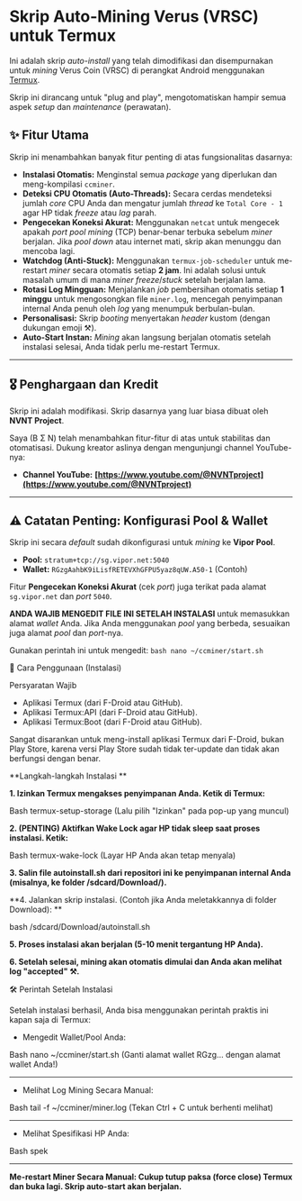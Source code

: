 # Skrip Auto-Mining Verus (VRSC) untuk Termux

Ini adalah skrip *auto-install* yang telah dimodifikasi dan disempurnakan untuk *mining* Verus Coin (VRSC) di perangkat Android menggunakan [Termux](https://termux.dev/en/).

Skrip ini dirancang untuk "plug and play", mengotomatiskan hampir semua aspek *setup* dan *maintenance* (perawatan).

## ✨ Fitur Utama

Skrip ini menambahkan banyak fitur penting di atas fungsionalitas dasarnya:

* **Instalasi Otomatis:** Menginstal semua *package* yang diperlukan dan meng-kompilasi `ccminer`.
* **Deteksi CPU Otomatis (Auto-Threads):** Secara cerdas mendeteksi jumlah *core* CPU Anda dan mengatur jumlah *thread* ke `Total Core - 1` agar HP tidak *freeze* atau *lag* parah.
* **Pengecekan Koneksi Akurat:** Menggunakan `netcat` untuk mengecek apakah *port pool mining* (TCP) benar-benar terbuka sebelum *miner* berjalan. Jika *pool* *down* atau internet mati, skrip akan menunggu dan mencoba lagi.
* **Watchdog (Anti-Stuck):** Menggunakan `termux-job-scheduler` untuk me-restart *miner* secara otomatis setiap **2 jam**. Ini adalah solusi untuk masalah umum di mana *miner* *freeze*/*stuck* setelah berjalan lama.
* **Rotasi Log Mingguan:** Menjalankan *job* pembersihan otomatis setiap **1 minggu** untuk mengosongkan file `miner.log`, mencegah penyimpanan internal Anda penuh oleh *log* yang menumpuk berbulan-bulan.
* **Personalisasi:** Skrip *booting* menyertakan *header* kustom (dengan dukungan emoji ⚒️).
* **Auto-Start Instan:** *Mining* akan langsung berjalan otomatis setelah instalasi selesai, Anda tidak perlu me-restart Termux.

---

## 🎖️ Penghargaan dan Kredit

Skrip ini adalah modifikasi. Skrip dasarnya yang luar biasa dibuat oleh **NVNT Project**.

Saya (B Σ N) telah menambahkan fitur-fitur di atas untuk stabilitas dan otomatisasi. Dukung kreator aslinya dengan mengunjungi channel YouTube-nya:

* **Channel YouTube:** **[https://www.youtube.com/@NVNTproject](https://www.youtube.com/@NVNTproject)**

---

## ⚠️ Catatan Penting: Konfigurasi Pool & Wallet

Skrip ini secara *default* sudah dikonfigurasi untuk *mining* ke **Vipor Pool**.
* **Pool:** `stratum+tcp://sg.vipor.net:5040`
* **Wallet:** `RGzgAahbK9iLisfRETEVXhGFPU5yaz8qUW.A50-1` (Contoh)

Fitur **Pengecekan Koneksi Akurat** (cek *port*) juga terikat pada alamat `sg.vipor.net` dan *port* `5040`.

**ANDA WAJIB MENGEDIT FILE INI SETELAH INSTALASI** untuk memasukkan alamat *wallet* Anda. Jika Anda menggunakan *pool* yang berbeda, sesuaikan juga alamat *pool* dan *port*-nya.

Gunakan perintah ini untuk mengedit:
`bash
nano ~/ccminer/start.sh`

🚀 Cara Penggunaan (Instalasi)

Persyaratan Wajib
* Aplikasi Termux (dari F-Droid atau GitHub).
* Aplikasi Termux:API (dari F-Droid atau GitHub).
* Aplikasi Termux:Boot (dari F-Droid atau GitHub).

Sangat disarankan untuk meng-install aplikasi Termux dari F-Droid, bukan Play Store, karena versi Play Store sudah tidak ter-update dan tidak akan berfungsi dengan benar.

**Langkah-langkah Instalasi
**

**1. Izinkan Termux mengakses penyimpanan Anda. Ketik di Termux:**

Bash
termux-setup-storage
(Lalu pilih "Izinkan" pada pop-up yang muncul)

**2. (PENTING) Aktifkan Wake Lock agar HP tidak sleep saat proses instalasi. Ketik:**

Bash
termux-wake-lock
(Layar HP Anda akan tetap menyala)

**3. Salin file autoinstall.sh dari repositori ini ke penyimpanan internal Anda (misalnya, ke folder /sdcard/Download/).**

**4. Jalankan skrip instalasi. (Contoh jika Anda meletakkannya di folder Download):
**

bash /sdcard/Download/autoinstall.sh

**5. Proses instalasi akan berjalan (5-10 menit tergantung HP Anda).**

**6. Setelah selesai, mining akan otomatis dimulai dan Anda akan melihat log "accepted" ⚒️.**

🛠️ Perintah Setelah Instalasi

Setelah instalasi berhasil, Anda bisa menggunakan perintah praktis ini kapan saja di Termux:

* Mengedit Wallet/Pool Anda:

Bash
nano ~/ccminer/start.sh
(Ganti alamat wallet RGzg... dengan alamat wallet Anda!)

---

* Melihat Log Mining Secara Manual:

Bash
tail -f ~/ccminer/miner.log
(Tekan Ctrl + C untuk berhenti melihat)

---

* Melihat Spesifikasi HP Anda:

Bash
spek

---

**Me-restart Miner Secara Manual: Cukup tutup paksa (force close) Termux dan buka lagi. Skrip auto-start akan berjalan.**
